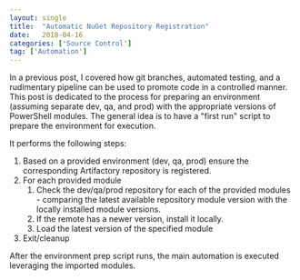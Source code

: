 ```yaml
---
layout: single
title:  "Automatic NuGet Repository Registration"
date:   2018-04-16
categories: ['Source Control']
tag: ['Automation']
---
```

In a previous post, I covered how git branches, automated testing, and a rudimentary pipeline can be used to promote code in a controlled manner. This post is dedicated to the process for preparing an environment (assuming separate dev, qa, and prod) with the appropriate versions of PowerShell modules. The general idea is to have a "first run" script to prepare the environment for execution.

It performs the following steps:

1. Based on a provided environment (dev, qa, prod) ensure the corresponding Artifactory repository is registered.
2. For each provided module
    1. Check the dev/qa/prod repository for each of the provided modules - comparing the latest available repository module version with the locally installed module versions.
    2. If the remote has a newer version, install it locally.
    3. Load the latest version of the specified module
3. Exit/cleanup

After the environment prep script runs, the main automation is executed leveraging the imported modules.


